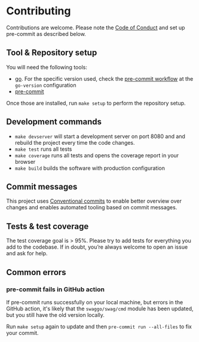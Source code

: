 # Contributing

Contributions are welcome. Please note the [Code of Conduct](CODE_OF_CONDUCT.md) and set up pre-commit as described below.

## Tool & Repository setup

You will need the following tools:

- [go](https://go.dev/). For the specific version used, check the [pre-commit workflow](.github/workflows/pre-commit.yml) at the `go-version` configuration
- [pre-commit](https://pre-commit.com/)

Once those are installed, run `make setup` to perform the repository setup.

## Development commands

- `make devserver` will start a development server on port 8080 and and rebuild the project every time the code changes.
- `make test` runs all tests
- `make coverage` runs all tests and opens the coverage report in your browser
- `make build` builds the software with production configuration

## Commit messages

This project uses [Conventional commits](https://www.conventionalcommits.org/en/v1.0.0-beta.4/)
to enable better overview over changes and enables automated tooling based on commit messages.

## Tests & test coverage

The test coverage goal is > 95%. Please try to add tests for everything you add to the codebase. If in doubt, you’re always welcome to open an issue and ask for help.

## Common errors

### pre-commit fails in GitHub action

If pre-commit runs successfully on your local machine, but errors in the GitHub action, it's likely that the `swaggo/swag/cmd` module has been updated, but you still have the old version locally.

Run `make setup` again to update and then `pre-commit run --all-files` to fix your commit.
